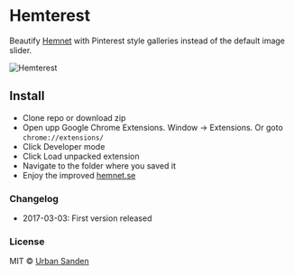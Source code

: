 # Hemterest

Beautify [Hemnet](http://hemnet.se) with Pinterest style galleries instead of the default image slider.

![Hemterest](https://cloud.githubusercontent.com/assets/307676/23555701/3c8cd698-002a-11e7-8f4b-565a14e4215b.png)

## Install

+ Clone repo or download zip
+ Open upp Google Chrome Extensions. Window → Extensions. Or goto `chrome://extensions/`
+ Click Developer mode
+ Click Load unpacked extension
+ Navigate to the folder where you saved it
+ Enjoy the improved [hemnet.se](http://hemnet.se)

### Changelog
+ 2017-03-03: First version released

### License

MIT © [Urban Sanden](https://twitter.com/urre)